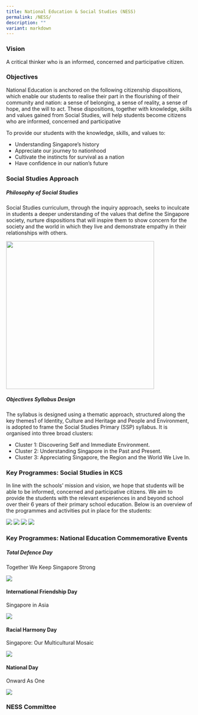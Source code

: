 ```yaml
---
title: National Education & Social Studies (NESS)
permalink: /NESS/
description: ""
variant: markdown
---
```

### Vision

A critical thinker who is an informed, concerned and participative citizen. 

### Objectives

National Education is anchored on the following citizenship dispositions, which enable our students to realise their part in the flourishing of their community and nation: a sense of belonging, a sense of reality, a sense of hope, and the will to act. These dispositions, together with knowledge, skills and values gained from Social Studies, will help students become citizens who are informed, concerned and participative

To provide our students with the knowledge, skills, and values to: 

* Understanding Singapore’s history
* Appreciate our journey to nationhood
* Cultivate the instincts for survival as a nation 
* Have confidence in our nation’s future

### Social Studies Approach

##### Philosophy of Social Studies

Social Studies curriculum, through the inquiry approach, seeks to inculcate in students a deeper understanding of the values that define the Singapore society, nurture dispositions that will inspire them to show concern for the society and the world in which they live and demonstrate empathy in their relationships with others.

<img style="width:400px;" src="/images/Social%20Studies/Picture1_SS.jpg">


##### Objectives Syllabus Design

The syllabus is designed using a thematic approach, structured along the key themes1 of Identity, Culture and Heritage and People and Environment, is adopted to frame the Social Studies Primary (SSP) syllabus. It is organised into three broad clusters:

* Cluster 1: Discovering Self and Immediate Environment.
* Cluster 2: Understanding Singapore in the Past and Present.
* Cluster 3: Appreciating Singapore, the Region and the World We Live In.

### Key Programmes: Social Studies in KCS

In line with the schools’ mission and vision, we hope that students will be able to be informed, concerned and participative citizens. We aim to provide the students with the relevant experiences in and beyond school over their 6 years of their primary school education. Below is an overview of the programmes and activities put in place for the students:    

![](/images/Social%20Studies/NESS_8.png)
![](/images/Social%20Studies/NESS__1_.jpg)
![](/images/Social%20Studies/NESS__2_.jpg)
![](/images/Social%20Studies/NESS__3_.jpg)


	
### Key Programmes: National Education Commemorative Events

##### Total Defence Day

Together We Keep Singapore Strong

![](/images/Social%20Studies/NESS__4_.jpg)

#### International Friendship Day

Singapore in Asia

![](/images/Social%20Studies/NESS__5_.jpg)

#### Racial Harmony Day
	
Singapore: Our Multicultural Mosaic

![](/images/Social%20Studies/NESS__6_.jpg)

#### National Day
Onward As One

![](/images/Social%20Studies/NESS__7_.jpg)

### NESS Committee

